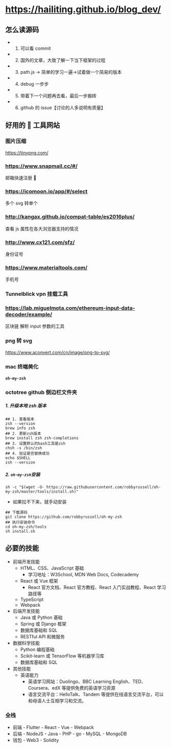 # https://hailiting.github.io/blog_dev/

## 怎么读源码

- 1. 可以看 commit
- 2. 国外的文章，大致了解一下当下框架的过程
- 3. path.js -> 简单的学习一遍->试着做一个简易的版本
- 4. debug 一步步
- 5. 带着下一个问题再去看，最后一步搬砖
- 6. github 的 issue【讨论的人多说明有质量】

## 好用的  工具网站

### 图片压缩

https://tinypng.com/

### https://www.snapmail.cc/#/

邮箱快速注册 

### https://icomoon.io/app/#/select

多个 svg 转单个

### http://kangax.github.io/compat-table/es2016plus/

查看 js 属性在各大浏览器支持的情况

### http://www.cx121.com/sfz/

身份证号

### https://www.materialtools.com/

手机号

### Tunnelblick vpn 挂载工具

### https://lab.miguelmota.com/ethereum-input-data-decoder/example/

区块链 解析 input 参数的工具

### png 转 svg

https://www.aconvert.com/cn/image/png-to-svg/

### mac 终端美化

#### `oh-my-zsh`

### octotree github 侧边栏文件夹

##### 1. 升级本地 zsh 版本

```
## 1. 查看版本
zsh --version
brew info zsh
## 2. 更新zsh版本
brew install zsh zsh-completions
## 3. 设置默认的bash工具是zsh
chsh -s /bin/zsh
## 4. 验证是否替换成功
echo $SHELL
zsh --version
```

##### 2. `oh-my-zsh`安装

```
sh -c "$(wget -O- https://raw.githubusercontent.com/robbyrussell/oh-my-zsh/master/tools/install.sh)"
```

- 如果拉不下来，就手动安装

```
## 下载源码
git clone https://github.com/robbyrussell/oh-my-zsh
## 执行安装命令
cd oh-my-zsh/tools
sh install.sh
```

## 必要的技能

- 前端开发技能
  - HTML、CSS、JavaScript 基础
    - 学习地址：W3School, MDN Web Docs, Codecademy
  - React 或 Vue 框架
    - React 官方文档、React 官方教程、React 入门实战教程、React 学习路径等
  - TypeScript
  - Webpack
- 后端开发技能
  - Java 或 Python 基础
  - Spring 或 Django 框架
  - 数据库基础和 SQL
  - RESTful API 和微服务
- 数据科学技能
  - Python 编程基础
  - Scikit-learn 或 TensorFlow 等机器学习库
  - 数据库基础和 SQL
- 其他技能
  - 英语能力
    - 英语学习网站：Duolingo、BBC Learning English、TED、Coursera、edX 等提供免费的英语学习资源
    - 语言交流平台：HelloTalk、Tandem 等提供在线语言交流平台，可以和母语人士互相学习和交流。

### 全栈

- 前端 - Flutter - React - Vue - Webpack
- 后端 - NodeJS - Java - PHP - go - MySQL - MongoDB
- 钱包 - Web3 - Solidity
